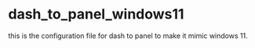 # dash_to_panel_windows11
this is the configuration file for dash to panel to make it mimic windows 11. 
